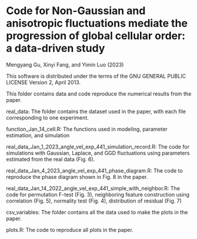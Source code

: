 # Code for Non-Gaussian and anisotropic fluctuations mediate the progression of global cellular order: a data-driven study

Mengyang Gu, Xinyi Fang, and Yimin Luo (2023)

This software is distributed under the terms of the GNU GENERAL PUBLIC LICENSE Version 2, April 2013.

This folder contains data and code reproduce the numerical results from the paper.

real_data: The folder contains the dataset used in the paper, with each file corresponding to one experiment.

function_Jan_14_cell.R: The functions used in modeling, parameter estimation, and simulation

real_data_Jan_1_2023_angle_vel_exp_441_simulation_record.R: The code for simulations with Gaussian, Laplace, and GGD fluctuations using parameters estimated from the real data (Fig. 6).

real_data_Jan_4_2023_angle_vel_exp_441_phase_diagram.R: The code to reproduce the phase diagram shown in Fig. 8 in the paper.

real_data_Jan_14_2022_angle_vel_exp_441_simple_with_neighbor.R: The code for permutation F-test (Fig. 3), neighboring feature construction using correlation (Fig. 5), normality test (Fig. 4), distribution of residual (Fig. 7)

csv_variables: The folder contains all the data used to make the plots in the paper.

plots.R: The code to reproduce all plots in the paper.
